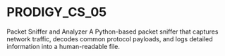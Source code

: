 # PRODIGY_CS_05
Packet Sniffer and Analyzer A Python-based packet sniffer that captures network traffic, decodes common protocol payloads, and logs detailed information into a human-readable file.
